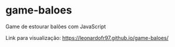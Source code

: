 # game-baloes
Game de estourar balões com JavaScript

Link para visualização: https://leonardofr97.github.io/game-baloes/
